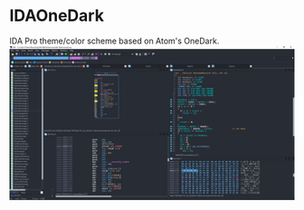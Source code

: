 # IDAOneDark
IDA Pro theme/color scheme based on Atom's OneDark.
![IDA One Dark](/Screenshot.PNG "Screenshot:")
